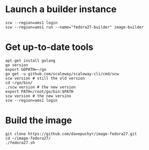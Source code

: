 # Launch a builder instance

```
scw --region=ams1 login
scw --region=ams1 run --name="fedora27-builder" image-builder
```

# Get up-to-date tools
```
apt-get install golang
go version
export GOPATH=~/go
go get -u github.com/scaleway/scaleway-cli/cmd/scw
scw version # still the old version
cd ~/go/bin/
./scw version # the new version
export PATH=/root/go/bin:$PATH
scw version # the new versino
scw --region=ams1 login
```

# Build the image
```
git clone https://github.com/davepuchyr/image-fedora27.git
cd ~/image-fedora27/
./fedora27.sh 
```

